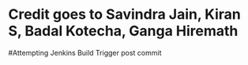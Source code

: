 # Credit goes to Savindra Jain, Kiran S, Badal Kotecha, Ganga Hiremath

#Attempting Jenkins Build Trigger post commit